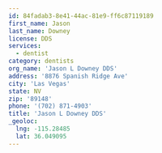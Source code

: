 ```yaml
---
id: 84fadab3-8e41-44ac-81e9-ff6c87119189
first_name: Jason
last_name: Downey
license: DDS
services:
  - dentist
category: dentists
org_name: 'Jason L Downey DDS'
address: '8876 Spanish Ridge Ave'
city: 'Las Vegas'
state: NV
zip: '89148'
phone: '(702) 871-4903'
title: 'Jason L Downey DDS'
_geoloc:
  lng: -115.28485
  lat: 36.049095
---
```

